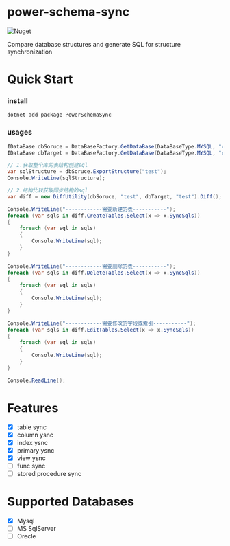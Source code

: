 # power-schema-sync
[![Nuget](https://img.shields.io/nuget/v/PowerSchemaSync)](https://www.nuget.org/packages/PowerSchemaSync/)

Compare database structures and generate SQL for structure synchronization

# Quick Start
### install
```
dotnet add package PowerSchemaSync
```

### usages
```c#
IDataBase dbSoruce = DataBaseFactory.GetDataBase(DataBaseType.MYSQL, "connString1");
IDataBase dbTarget = DataBaseFactory.GetDataBase(DataBaseType.MYSQL, "connString2");

// 1.获取整个库的表结构创建sql
var sqlStructure = dbSoruce.ExportStructure("test");
Console.WriteLine(sqlStructure);

// 2.结构比较获取同步结构的sql
var diff = new DiffUtility(dbSoruce, "test", dbTarget, "test").Diff();

Console.WriteLine("------------需要新建的表-----------");
foreach (var sqls in diff.CreateTables.Select(x => x.SyncSqls))
{
    foreach (var sql in sqls)
    {
        Console.WriteLine(sql);
    }
}

Console.WriteLine("------------需要删除的表-----------");
foreach (var sqls in diff.DeleteTables.Select(x => x.SyncSqls))
{
    foreach (var sql in sqls)
    {
        Console.WriteLine(sql);
    }
}

Console.WriteLine("------------需要修改的字段或索引-----------");
foreach (var sqls in diff.EditTables.Select(x => x.SyncSqls))
{
    foreach (var sql in sqls)
    {
        Console.WriteLine(sql);
    }
}

Console.ReadLine();
```
# Features
- [x] table sync
- [x] column ysnc
- [x] index ysnc
- [x] primary ysnc
- [x] view ysnc
- [ ] func sync
- [ ] stored procedure sync
# Supported Databases

- [x] Mysql
- [ ] MS SqlServer
- [ ] Orecle
